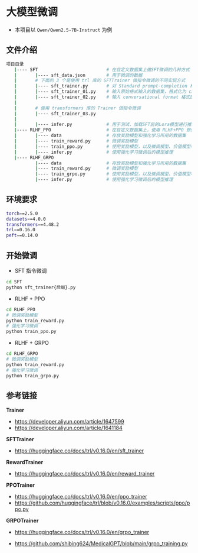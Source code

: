 # 大模型微调

- 本项目以 `Qwen/Qwen2.5-7B-Instruct` 为例

## 文件介绍

```bash
项目目录
   |---- SFT                          # 在自定义数据集上做SFT微调的几种方式
   |       |---- sft_data.json        # 用于微调的数据
   |       # 下面的 3 个是使用 trl 库的 SFTTrainer 做指令微调的不同实现方式
   |       |---- sft_trainer.py       # 对 Standard prompt-completion 格式的数据集做指令微调
   |       |---- sft_trainer_01.py    # 输入原始格式输入的数据集，格式化为 chat template，且只对回答部分计算loss
   |       |---- sft_trainer_02.py    # 输入 conversational format 格式的数据集，且只对回答部分计算loss
   |
   |       # 使用 transformers 库的 Trainer 做指令微调
   |       |---- sft_trainer_03.py
   |
   |       |---- infer.py             # 用于测试，加载SFT后的Lora模型进行推理
   |---- RLHF_PPO                     # 在自定义数据集上，使用 RLHF+PPO 做强化学习
   |       |---- data                 # 存放奖励模型和强化学习所用的数据集
   |       |---- train_reward.py      # 微调奖励模型
   |       |---- train_ppo.py         # 使用奖励模型，以及微调模型、价值模型等做强化学习
   |       |---- infer.py             # 使用强化学习微调后的模型推理
   |---- RLHF_GRPO
           |---- data                 # 存放奖励模型和强化学习所用的数据集
           |---- train_reward.py      # 微调奖励模型
           |---- train_grpo.py        # 使用奖励模型，以及微调模型、价值模型等做强化学习
           |---- infer.py             # 使用强化学习微调后的模型推理
```

## 环境要求

```bash
torch==2.5.0
datasets==4.0.0
transformers==4.48.2
trl==0.16.0
peft==0.14.0
```

## 开始微调

- SFT 指令微调

```bash
cd SFT
python sft_trainer{后缀}.py
```

- RLHF + PPO

```bash
cd RLHF_PPO
# 微调奖励模型
python train_reward.py
# 强化学习微调
python train_ppo.py
```

- RLHF + GRPO

```bash
cd RLHF_GRPO
# 微调奖励模型
python train_reward.py
# 强化学习微调
python train_grpo.py
```

## 参考链接

**Trainer**

- https://developer.aliyun.com/article/1647599
- https://developer.aliyun.com/article/1641184

**SFTTrainer**

- https://huggingface.co/docs/trl/v0.16.0/en/sft_trainer

**RewardTrainer**

- https://huggingface.co/docs/trl/v0.16.0/en/reward_trainer

**PPOTrainer**

- https://huggingface.co/docs/trl/v0.16.0/en/ppo_trainer
- https://github.com/huggingface/trl/blob/v0.16.0/examples/scripts/ppo/ppo.py

**GRPOTrainer**

- https://huggingface.co/docs/trl/v0.16.0/en/grpo_trainer

- https://github.com/shibing624/MedicalGPT/blob/main/grpo_training.py



